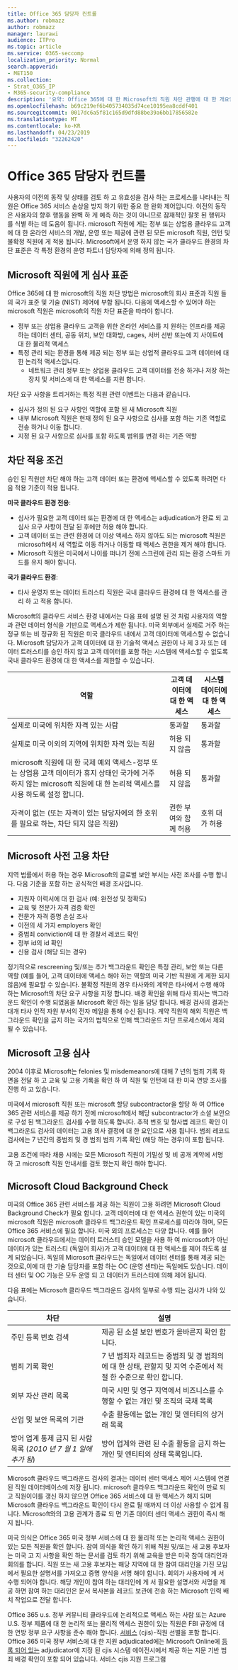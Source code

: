 ```yaml
---
title: Office 365 담당자 컨트롤
ms.author: robmazz
author: robmazz
manager: laurawi
audience: ITPro
ms.topic: article
ms.service: O365-seccomp
localization_priority: Normal
search.appverid:
- MET150
ms.collection:
- Strat_O365_IP
- M365-security-compliance
description: '요약: Office 365에 대 한 Microsoft의 직원 차단 관행에 대 한 개요입니다.'
ms.openlocfilehash: b69c219ef6b405734035d74ce10195ea8cddf401
ms.sourcegitcommit: 0017dc6a5f81c165d9dfd88be39a6bb17856582e
ms.translationtype: MT
ms.contentlocale: ko-KR
ms.lasthandoff: 04/23/2019
ms.locfileid: "32262420"
---
```

# <a name="office-365-personnel-controls"></a>Office 365 담당자 컨트롤 

사용자의 이전의 동작 및 상태를 검토 하 고 유효성을 검사 하는 프로세스를 나타내는 직원은 Office 365 서비스 손상을 방지 하기 위한 중요 한 완화 제어입니다. 이전의 동작은 사용자의 향후 행동을 완벽 하 게 예측 하는 것이 아니므로 잠재적인 잘못 된 행위자를 식별 하는 데 도움이 됩니다. microsoft 직원에 게는 정부 또는 상업용 클라우드 고객에 대 한 온라인 서비스의 개발, 운영 또는 제공에 관련 된 모든 microsoft 직원, 인턴 및 불확정 직원에 게 적용 됩니다. Microsoft에서 운영 하지 않는 국가 클라우드 환경의 차단 표준은 각 특정 환경의 운영 파트너 담당자에 의해 정의 됩니다.

## <a name="microsofts-personnel-screening-standard"></a>Microsoft 직원에 게 심사 표준

Office 365에 대 한 microsoft의 직원 차단 방법은 microsoft의 회사 표준과 직원 들의 국가 표준 및 기술 (NIST) 제어에 부합 됩니다. 다음에 액세스할 수 있어야 하는 microsoft 직원은 microsoft의 직원 차단 표준을 따라야 합니다.
- 정부 또는 상업용 클라우드 고객을 위한 온라인 서비스를 지 원하는 인프라를 제공 하는 데이터 센터, 공동 위치, 보안 대화방, cages, 서버 선반 또는에 지 사이트에 대 한 물리적 액세스
- 특정 관리 되는 환경을 통해 제공 되는 정부 또는 상업적 클라우드 고객 데이터에 대 한 논리적 액세스입니다.
    - 네트워크 관리 정부 또는 상업용 클라우드 고객 데이터를 전송 하거나 저장 하는 장치 및 서비스에 대 한 액세스를 지원 합니다.

차단 요구 사항을 트리거하는 특정 직원 관련 이벤트는 다음과 같습니다.
- 심사가 정의 된 요구 사항인 역할에 포함 된 새 Microsoft 직원
- 내부 Microsoft 직원은 현재 정의 된 요구 사항으로 심사를 포함 하는 기존 역할로 전송 하거나 이동 합니다.
- 지정 된 요구 사항으로 심사를 포함 하도록 범위를 변경 하는 기존 역할

## <a name="screening-enforcement-criteria"></a>차단 적용 조건

승인 된 직원만 차단 해야 하는 고객 데이터 또는 환경에 액세스할 수 있도록 하려면 다음 적용 기준이 적용 됩니다.

**미국 클라우드 환경 전용**:
- 심사가 필요한 고객 데이터 또는 환경에 대 한 액세스는 adjudication가 완료 되 고 심사 요구 사항이 전달 된 후에만 허용 해야 합니다.
- 고객 데이터 또는 관련 환경에 더 이상 액세스 하지 않아도 되는 microsoft 직원은 microsoft에서 새 역할로 이동 하거나 이동할 때 액세스 권한을 제거 해야 합니다.
- Microsoft 직원은 미국에서 나이를 떠나기 전에 스크린에 관리 되는 환경 스마트 카드를 유지 해야 합니다.

**국가 클라우드 환경**:
- 타사 운영자 또는 데이터 트러스티 직원은 국내 클라우드 환경에 대 한 액세스를 관리 하 고 적용 합니다.

Microsoft의 클라우드 서비스 환경 내에서는 다음 표에 설명 된 것 처럼 사용자의 역할과 관련 데이터 형식을 기반으로 액세스가 제한 됩니다. 미국 외부에서 실제로 거주 하는 정규 또는 비 정규화 된 직원은 미국 클라우드 내에서 고객 데이터에 액세스할 수 없습니다. Microsoft 담당자가 고객 데이터에 대 한 기술적 액세스 권한이 나 제 3 자 또는 데이터 트러스티를 승인 하지 않고 고객 데이터를 포함 하는 시스템에 액세스할 수 없도록 국내 클라우드 환경에 대 한 액세스를 제한할 수 있습니다.

| 역할 | 고객 데이터에 대 한 액세스 | 시스템 데이터에 대 한 액세스 |
|-----------------------------------------------------------------------------------------------------------------------------------------------------------------------------------------------|------------------------------|---------------------------------|
| 실제로 미국에 위치한 자격 있는 사람 | 통과할 | 통과할 |
| 실제로 미국 이외의 지역에 위치한 자격 있는 직원 | 허용 되지 않음 | 통과할 |
| microsoft 직원에 대 한 국제 예외 액세스-정부 또는 상업용 고객 데이터가 휴지 상태인 국가에 거주 하지 않는 microsoft 직원에 대 한 논리적 액세스를 사용 하도록 설정 합니다. | 허용 되지 않음 | 통과할 |
| 자격이 없는 (또는 자격이 있는 담당자에의 한 호위를 필요로 하는, 차단 되지 않은 직원) | 권한 부여와 함께 허용 | 호위 대가 허용 |


## <a name="microsoft-pre-employment-screening"></a>Microsoft 사전 고용 차단

지역 법률에서 허용 하는 경우 Microsoft의 글로벌 보안 부서는 사전 조사를 수행 합니다. 다음 기준을 포함 하는 공식적인 배경 조사입니다.
- 지원자 이력서에 대 한 검사 (예: 완전성 및 정확도)
- 교육 및 전문가 자격 검증 확인
- 전문가 자격 증명 손실 조사
- 이전의 세 가지 employers 확인
- 중범죄 conviction에 대 한 경찰서 레코드 확인
- 정부 id의 id 확인
- 신용 검사 (해당 되는 경우)

정기적으로 rescreening 및/또는 추가 백그라운드 확인은 특정 관리, 보안 또는 다른 역할 (예를 들어, 고객 데이터에 액세스 해야 하는 역할의 미국 기반 직원에 게 제한 되지 않음)에 필요할 수 있습니다.
불확정 직원의 경우 타사와의 계약은 타사에서 수행 해야 하는 Microsoft의 차단 요구 사항을 지정 합니다. 배경 확인을 위해 타사 회사는 백그라운드 확인이 수행 되었음을 Microsoft 확인 하는 일을 담당 합니다. 배경 검사의 결과는 대개 타사 인적 자원 부서의 전자 메일을 통해 수신 됩니다. 계약 직원의 해외 직원은 백그라운드 확인을 금지 하는 국가의 법칙으로 인해 백그라운드 차단 프로세스에서 제외 될 수 있습니다.

## <a name="microsoft-employment-screening"></a>Microsoft 고용 심사
2004 이후로 Microsoft는 felonies 및 misdemeanors에 대해 7 년의 범죄 기록 화면을 전달 하 고 교육 및 고용 기록을 확인 하 여 직원 및 인턴에 대 한 미국 연방 조사를 진행 하 고 있습니다.

미국에서 microsoft 직원 또는 microsoft 할당 subcontractor을 할당 하 여 Office 365 관련 서비스를 제공 하기 전에 microsoft에서 해당 subcontractor가 소셜 보안으로 구성 된 백그라운드 검사를 수행 하도록 합니다. 추적 번호 및 형사법 레코드 확인 이 백그라운드 검사의 데이터는 고용 의사 결정에 대 한 요인으로 사용 됩니다. 범죄 레코드 검사에는 7 년간의 중범죄 및 경 범죄 범죄 기록 확인 (해당 하는 경우)이 포함 됩니다.

고용 조건에 따라 채용 시에는 모든 Microsoft 직원이 기밀성 및 비 공개 계약에 서명 하 고 microsoft 직원 안내서를 검토 했는지 확인 해야 합니다.

## <a name="microsoft-cloud-background-check"></a>Microsoft Cloud Background Check
미국의 Office 365 관련 서비스를 제공 하는 직원이 고용 하려면 Microsoft Cloud Background Check가 필요 합니다. 고객 데이터에 대 한 액세스 권한이 있는 미국의 microsoft 직원은 microsoft 클라우드 백그라운드 확인 프로세스를 따라야 하며, 모든 Office 365 서비스에 필요 합니다. 미국 외의 프로세스는 다양 합니다. 예를 들어 microsoft 클라우드에서는 데이터 트러스티 승인 모델을 사용 하 여 microsoft가 아닌 데이터가 있는 트러스티 (독일어 회사)가 고객 데이터에 대 한 액세스를 제어 하도록 설계 되었습니다. 독일의 Microsoft 클라우드는 독일에서 데이터 센터를 통해 제공 되는 것으로,이에 대 한 기술 담당자를 포함 하는 OC (운영 센터)는 독일에도 있습니다. 데이터 센터 및 OC 기능은 모두 운영 되 고 데이터가 트러스티에 의해 제어 됩니다.

다음 표에는 Microsoft 클라우드 백그라운드 검사의 일부로 수행 되는 검사가 나와 있습니다.

| 차단 | 설명 |
|--------------------------------------------------------|---------------------------------------------------------------------------------------------------------------------------------------------------------|
| 주민 등록 번호 검색 | 제공 된 소셜 보안 번호가 올바른지 확인 합니다. |
| 범죄 기록 확인 | 7 년 범죄자 레코드는 중범죄 및 경 범죄의에 대 한 상태, 관할지 및 지역 수준에서 적절 한 수준으로 확인 합니다. |
| 외부 자산 관리 목록 | 미국 시민 및 영구 지역에서 비즈니스를 수행할 수 없는 개인 및 조직의 국채 목록 |
| 산업 및 보안 목록의 기관 | 수출 활동에는 없는 개인 및 엔터티의 상거래 목록 |
| 방어 업계 통제 금지 된 사람 목록 (*2010 년 7 월 1 일에 추가 됨*) | 방어 업계와 관련 된 수출 활동을 금지 하는 개인 및 엔티티의 상태 목록입니다. |


Microsoft 클라우드 백그라운드 검사의 결과는 데이터 센터 액세스 제어 시스템에 연결 된 직원 데이터베이스에 저장 됩니다. microsoft 클라우드 백그라운드 확인이 만료 되 고 직원이이를 갱신 하지 않으면 Office 365 서비스에 대 한 액세스가 해지 되며 Microsoft 클라우드 백그라운드 확인이 다시 완료 될 때까지 더 이상 사용할 수 없게 됩니다. Microsoft와의 고용 관계가 종료 되 면 기존 데이터 센터 액세스 권한이 즉시 해지 됩니다.

미국 의식은 Office 365 미국 정부 서비스에 대 한 물리적 또는 논리적 액세스 권한이 있는 모든 직원을 확인 합니다. 참여 의식을 확인 하기 위해 직원 및/또는 새 고용 후보자는 미국 고 지 사항을 확인 하는 문서를 검토 하기 위해 교육을 받은 미국 참여 대리인과 회의를 합니다. 직원 또는 새 고용 후보자는 해당 지역에 대 한 참여 대리인을 가진 모임에서 필요한 설명서를 가져오고 증명 양식을 서명 해야 합니다. 회의가 사용자에 게 서 수행 되어야 합니다. 해당 개인이 참여 하는 대리인에 게 서 필요한 설명서와 서명을 제공 하면 참여 하는 대리인은 문서 복사본을 레코드 보관에 전송 하는 Microsoft 인력 배치 작업으로 전달 합니다.

Office 365 u.s. 정부 커뮤니티 클라우드에 논리적으로 액세스 하는 사람 또는 Azure U.S. 정부 제품에 대 한 논리적 또는 물리적 액세스 권한이 있는 직원은 FBI 규정에 대 한 연방 정부 요구 사항을 준수 해야 합니다. [ 서비스](https://www.fbi.gov/services/cjis) (cjis)-직원 선별을 포함 합니다. Office 365 미국 정부 서비스에 대 한 지원 adjudicated에는 Microsoft Online에 [등록 되어 있는](https://blogs.office.com/2013/10/23/california-and-microsoft-sign-cjis-security-policy-agreement/) adjudicator에 지정 된 cjis 시스템 에이전시에서 제공 하는 지문 기반 범죄 배경 확인이 포함 되어 있습니다. 서비스 cjis 지원 프로그램
